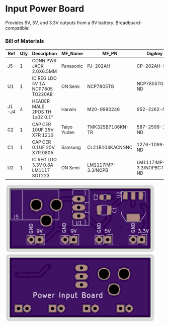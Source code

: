 # Input Power Board

Provides 9V, 5V, and 3.3V outputs from a 9V battery. Breadboard-compatible!

### Bill of Materials

|Ref|Qty|Description|MF_Name|MF_PN|Digikey|
|---|---|-----------|-------|-----|-------|
|J5|1|CONN PWR JACK 2.0X6.5MM|Panasonic|PJ-202AH|CP-202AH-ND|
|U1|1|IC REG LDO 5V 1A NCP7805 TO220AB|ON Semi|NCP7805TG|NCP7805TGOS-ND|
|J1-J4|4|HEADER MALE 2POS TH 1x02 0.1"|Harwin|M20-9990246|952-2262-ND|
|C2|1|CAP CER 10UF 25V X7R 1210|Taiyo Yuden|TMK325B7106KN-TR|587-2599-1-ND|
|C1|1|CAP CER 0.1UF 25V X7R 0805|Samsung|CL21B104KACNNNC|1276-1099-1-ND|
|U2|1|IC REG LDO 3.3V 0.8A LM1117 SOT223|ON Semi|LM1117IMP-3.3/NOPB|LM1117IMP-3.3/NOPBCT-ND|

<img src="oshpreview.png">
